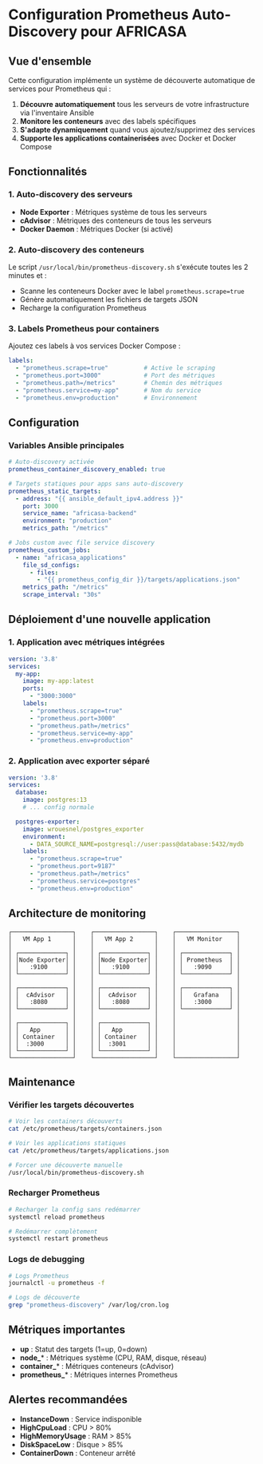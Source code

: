 # Configuration Prometheus Auto-Discovery pour AFRICASA

## Vue d'ensemble

Cette configuration implémente un système de découverte automatique de services pour Prometheus qui :

1. **Découvre automatiquement** tous les serveurs de votre infrastructure via l'inventaire Ansible
2. **Monitore les conteneurs** avec des labels spécifiques
3. **S'adapte dynamiquement** quand vous ajoutez/supprimez des services
4. **Supporte les applications containerisées** avec Docker et Docker Compose

## Fonctionnalités

### 1. Auto-discovery des serveurs
- **Node Exporter** : Métriques système de tous les serveurs
- **cAdvisor** : Métriques des conteneurs de tous les serveurs
- **Docker Daemon** : Métriques Docker (si activé)

### 2. Auto-discovery des conteneurs
Le script `/usr/local/bin/prometheus-discovery.sh` s'exécute toutes les 2 minutes et :
- Scanne les conteneurs Docker avec le label `prometheus.scrape=true`
- Génère automatiquement les fichiers de targets JSON
- Recharge la configuration Prometheus

### 3. Labels Prometheus pour containers

Ajoutez ces labels à vos services Docker Compose :

```yaml
labels:
  - "prometheus.scrape=true"          # Active le scraping
  - "prometheus.port=3000"            # Port des métriques
  - "prometheus.path=/metrics"        # Chemin des métriques
  - "prometheus.service=my-app"       # Nom du service
  - "prometheus.env=production"       # Environnement
```

## Configuration

### Variables Ansible principales

```yaml
# Auto-discovery activée
prometheus_container_discovery_enabled: true

# Targets statiques pour apps sans auto-discovery
prometheus_static_targets:
  - address: "{{ ansible_default_ipv4.address }}"
    port: 3000
    service_name: "africasa-backend"
    environment: "production"
    metrics_path: "/metrics"

# Jobs custom avec file service discovery
prometheus_custom_jobs:
  - name: "africasa_applications"
    file_sd_configs:
      - files:
        - "{{ prometheus_config_dir }}/targets/applications.json"
    metrics_path: "/metrics"
    scrape_interval: "30s"
```

## Déploiement d'une nouvelle application

### 1. Application avec métriques intégrées

```yaml
version: '3.8'
services:
  my-app:
    image: my-app:latest
    ports:
      - "3000:3000"
    labels:
      - "prometheus.scrape=true"
      - "prometheus.port=3000"
      - "prometheus.path=/metrics"
      - "prometheus.service=my-app"
      - "prometheus.env=production"
```

### 2. Application avec exporter séparé

```yaml
version: '3.8'
services:
  database:
    image: postgres:13
    # ... config normale

  postgres-exporter:
    image: wrouesnel/postgres_exporter
    environment:
      - DATA_SOURCE_NAME=postgresql://user:pass@database:5432/mydb
    labels:
      - "prometheus.scrape=true"
      - "prometheus.port=9187"
      - "prometheus.path=/metrics"
      - "prometheus.service=postgres"
      - "prometheus.env=production"
```

## Architecture de monitoring

```
┌─────────────────┐    ┌─────────────────┐    ┌─────────────────┐
│   VM App 1      │    │   VM App 2      │    │   VM Monitor    │
│                 │    │                 │    │                 │
│ ┌─────────────┐ │    │ ┌─────────────┐ │    │ ┌─────────────┐ │
│ │Node Exporter│ │    │ │Node Exporter│ │    │ │ Prometheus  │ │
│ │   :9100     │ │    │ │   :9100     │ │    │ │   :9090     │ │
│ └─────────────┘ │    │ └─────────────┘ │    │ └─────────────┘ │
│                 │    │                 │    │                 │
│ ┌─────────────┐ │    │ ┌─────────────┐ │    │ ┌─────────────┐ │
│ │  cAdvisor   │ │    │ │  cAdvisor   │ │    │ │   Grafana   │ │
│ │   :8080     │ │    │ │   :8080     │ │    │ │   :3000     │ │
│ └─────────────┘ │    │ └─────────────┘ │    │ └─────────────┘ │
│                 │    │                 │    │                 │
│ ┌─────────────┐ │    │ ┌─────────────┐ │    │                 │
│ │   App       │ │    │ │   App       │ │    │                 │
│ │ Container   │ │    │ │ Container   │ │    │                 │
│ │  :3000      │ │    │ │  :3001      │ │    │                 │
│ └─────────────┘ │    │ └─────────────┘ │    │                 │
└─────────────────┘    └─────────────────┘    └─────────────────┘
```

## Maintenance

### Vérifier les targets découvertes
```bash
# Voir les containers découverts
cat /etc/prometheus/targets/containers.json

# Voir les applications statiques
cat /etc/prometheus/targets/applications.json

# Forcer une découverte manuelle
/usr/local/bin/prometheus-discovery.sh
```

### Recharger Prometheus
```bash
# Recharger la config sans redémarrer
systemctl reload prometheus

# Redémarrer complètement
systemctl restart prometheus
```

### Logs de debugging
```bash
# Logs Prometheus
journalctl -u prometheus -f

# Logs de découverte
grep "prometheus-discovery" /var/log/cron.log
```

## Métriques importantes

- **up** : Statut des targets (1=up, 0=down)
- **node_*** : Métriques système (CPU, RAM, disque, réseau)
- **container_*** : Métriques conteneurs (cAdvisor)
- **prometheus_*** : Métriques internes Prometheus

## Alertes recommandées

- **InstanceDown** : Service indisponible
- **HighCpuLoad** : CPU > 80%
- **HighMemoryUsage** : RAM > 85%
- **DiskSpaceLow** : Disque > 85%
- **ContainerDown** : Conteneur arrêté

